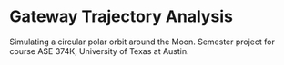 # Gateway Trajectory Analysis
Simulating a circular polar orbit around the Moon.
Semester project for course ASE 374K, University of Texas at Austin.
